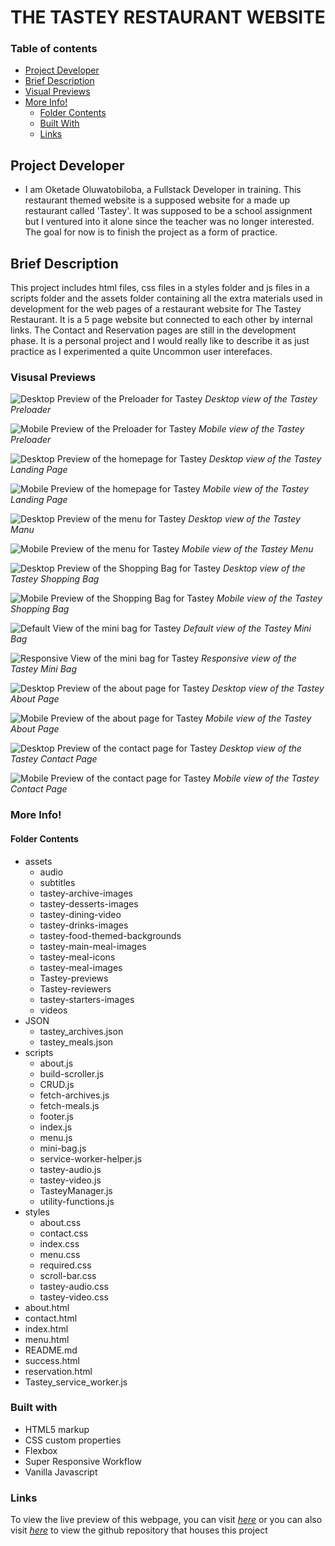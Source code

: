 # THE TASTEY RESTAURANT WEBSITE

### Table of contents

- [Project Developer](#project-developer)
- [Brief Description](#brief-description)
- [Visual Previews](#visual-previews)
- [More Info!](#more-info)
  - [Folder Contents](#folder-contents)
  - [Built With](#built-with)
  - [Links](#quick-links)

## Project Developer

- I am Oketade Oluwatobiloba, a Fullstack Developer in training. This restaurant themed website is a supposed website for a made up restaurant called 'Tastey'. It was supposed to be a school assignment but I ventured into it alone since the teacher was no longer interested. The goal for now is to finish the project as a form of practice.

## Brief Description

This project includes html files, css files in a styles folder and js files in a scripts folder and the assets folder containing all the extra materials used in development for the web pages of a restaurant website for The Tastey Restaurant.
It is a 5 page website but connected to each other by internal links. The Contact and Reservation pages are still in the development phase.
It is a personal project and I would really like to describe it as just practice as I experimented a quite Uncommon user interefaces.

### Visusal Previews


![Desktop Preview of the Preloader for Tastey](./assets/Tastey-previews/Tastey-loading-desktop-preview.png)
*Desktop view of the Tastey Preloader*

![Mobile Preview of the Preloader for Tastey](./assets/Tastey-previews/Tastey-loading-mobile-preview.png)
*Mobile view of the Tastey Preloader*

![Desktop Preview of the homepage for Tastey](./assets/Tastey-previews/Tastey-desktop-preview.png)
*Desktop view of the Tastey Landing Page*

![Mobile Preview of the homepage for Tastey](./assets/Tastey-previews/Tastey-mobile-preview.png)
*Mobile view of the Tastey Landing Page*


![Desktop Preview of the menu for Tastey](./assets/Tastey-previews/Tastey-menu-desktop.png)
*Desktop view of the Tastey Manu*

![Mobile Preview of the menu for Tastey](./assets/Tastey-previews/Tastey-menu-mobile.png)
*Mobile view of the Tastey Menu*

![Desktop Preview of the Shopping Bag for Tastey](./assets/Tastey-previews/Tastey-bag-desktop.png)
*Desktop view of the Tastey Shopping Bag*

![Mobile Preview of the Shopping Bag for Tastey](./assets/Tastey-previews/Tastey-bag-mobile.png)
*Mobile view of the Tastey Shopping Bag*

![Default View of the mini bag for Tastey](./assets/Tastey-previews/Tastey-mini-bag.png)
*Default view of the Tastey Mini Bag*

![Responsive View of the mini bag for Tastey](./assets/Tastey-previews/Tastey-responsive-mini-bag.png)
*Responsive view of the Tastey Mini Bag*

![Desktop Preview of the about page for Tastey](./assets/Tastey-previews/Tastey-about-desktop-preview.png)
*Desktop view of the Tastey About Page*

![Mobile Preview of the about page for Tastey](./assets/Tastey-previews/Tastey-about-mobile-preview.png)
*Mobile view of the Tastey About Page*

![Desktop Preview of the contact page for Tastey](./assets/Tastey-previews/Tastey-contact-desktop-preview.png)
*Desktop view of the Tastey Contact Page*

![Mobile Preview of the contact page for Tastey](./assets/Tastey-previews/Tastey-contact-mobile-preview.png)
*Mobile view of the Tastey Contact Page*

### More Info! 

#### Folder Contents

- assets 
  - audio
  - subtitles
  - tastey-archive-images
  - tastey-desserts-images
  - tastey-dining-video
  - tastey-drinks-images
  - tastey-food-themed-backgrounds
  - tastey-main-meal-images
  - tastey-meal-icons
  - tastey-meal-images
  - Tastey-previews
  - Tastey-reviewers
  - tastey-starters-images
  - videos
- JSON
  - tastey_archives.json
  - tastey_meals.json
- scripts
  - about.js
  - build-scroller.js
  - CRUD.js
  - fetch-archives.js
  - fetch-meals.js
  - footer.js
  - index.js
  - menu.js
  - mini-bag.js
  - service-worker-helper.js
  - tastey-audio.js
  - tastey-video.js
  - TasteyManager.js
  - utility-functions.js
- styles
  - about.css
  - contact.css
  - index.css
  - menu.css
  - required.css
  - scroll-bar.css
  - tastey-audio.css
  - tastey-video.css
- about.html
- contact.html
- index.html
- menu.html
- README.md
- success.html
- reservation.html
- Tastey_service_worker.js

### Built with

- HTML5 markup
- CSS custom properties
- Flexbox
- Super Responsive Workflow
- Vanilla Javascript

### Links
To view the live preview of this webpage, you can visit *[here][1]* or you can also visit *[here][2]* to view the github repository that houses this project

[1]: <https://tobi007-del.github.io/RESTAURANT_THEMED_SITE/index.html>
"LIVE PREVIEW OF THE TASTEY WEBSITE"

[2]: <https://github.com/Tobi007-del/RESTAURANT_THEMED_SITE>
"GITHUB REPOSITORY FOR THIS PROJECT"